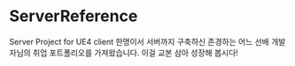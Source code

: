 # ServerReference
Server Project for UE4 client
한명이서 서버까지 구축하신 존경하는 어느 선배 개발자님의 취업 포트폴리오를 가져왔습니다. 
이걸 교본 삼아 성장해 봅시다!
